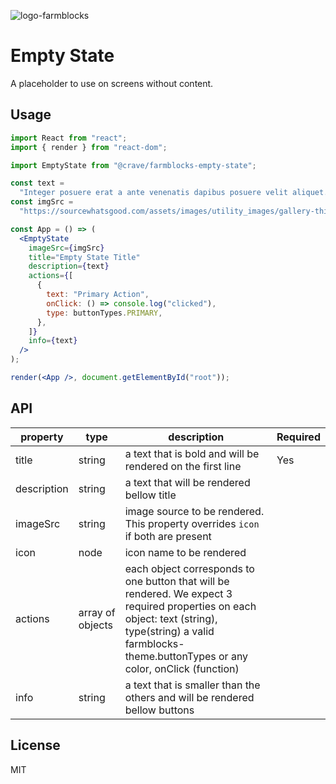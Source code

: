 ![logo-farmblocks](https://user-images.githubusercontent.com/7760/31051341-4d280118-a63c-11e7-9e8f-3b375ca8f9a0.png)

# Empty State

A placeholder to use on screens without content.

## Usage

```jsx
import React from "react";
import { render } from "react-dom";

import EmptyState from "@crave/farmblocks-empty-state";

const text =
  "Integer posuere erat a ante venenatis dapibus posuere velit aliquet. Etiam porta sem malesuada magna mollis euismod.";
const imgSrc =
  "https://sourcewhatsgood.com/assets/images/utility_images/gallery-third-about-a518a29f64.jpg";

const App = () => (
  <EmptyState
    imageSrc={imgSrc}
    title="Empty State Title"
    description={text}
    actions={[
      {
        text: "Primary Action",
        onClick: () => console.log("clicked"),
        type: buttonTypes.PRIMARY,
      },
    ]}
    info={text}
  />
);

render(<App />, document.getElementById("root"));
```

## API

| property    | type             | description                                                                                                                                                                                                    | Required |
| ----------- | ---------------- | -------------------------------------------------------------------------------------------------------------------------------------------------------------------------------------------------------------- | -------- |
| title       | string           | a text that is bold and will be rendered on the first line                                                                                                                                                     | Yes      |
| description | string           | a text that will be rendered bellow title                                                                                                                                                                      |          |
| imageSrc    | string           | image source to be rendered. This property overrides `icon` if both are present                                                                                                                                |          |
| icon        | node             | icon name to be rendered                                                                                                                                                                                       |          |
| actions     | array of objects | each object corresponds to one button that will be rendered. We expect 3 required properties on each object: text (string), type(string) a valid farmblocks-theme.buttonTypes or any color, onClick (function) |          |
| info        | string           | a text that is smaller than the others and will be rendered bellow buttons                                                                                                                                     |          |

## License

MIT
